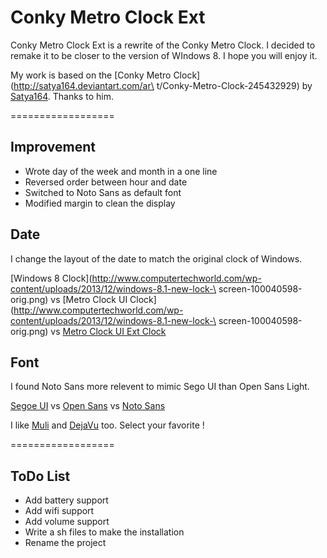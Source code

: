 Conky Metro Clock Ext
=====================

Conky Metro Clock Ext is a rewrite of the Conky Metro Clock.
I decided to remake it to be closer to the version of WIndows 8.
I hope you will enjoy it.

My work is based on the [Conky Metro Clock](http://satya164.deviantart.com/ar\
t/Conky-Metro-Clock-245432929) by [Satya164](http://satya164.deviantart.com/). Thanks to him.

==================

Improvement
-----------

* Wrote day of the week and month in a one line
* Reversed order between hour and date
* Switched to Noto Sans as default font
* Modified margin to clean the display

Date
----

I change the layout of the date to match the original clock of Windows.

[Windows 8 Clock](http://www.computertechworld.com/wp-content/uploads/2013/12/windows-8.1-new-lock-\
screen-100040598-orig.png) vs [Metro Clock UI Clock](http://www.computertechworld.com/wp-content/uploads/2013/12/windows-8.1-new-lock-\
screen-100040598-orig.png) vs [Metro Clock UI Ext Clock](https://github.com/aloisdg/conkymetroclockext#coming_soon)

Font
----

I found Noto Sans more relevent to mimic Sego UI than Open Sans Light. 

[Segoe UI](http://www.microsoft.com/typography/fonts/family.aspx?FID=331) vs [Open Sans](http://www.google.com/fonts/specimen/Open+Sans) vs [Noto Sans](http://www.google.com/fonts/specimen/Noto+Sans) 

I like [Muli](http://www.fontsquirrel.com/fonts/muli) and [DejaVu](http://dejavu-fonts.org/wiki/Main_Page) too. Select your favorite !

==================

ToDo List
---------

* Add battery support
* Add wifi support
* Add volume support
* Write a sh files to make the installation
* Rename the project